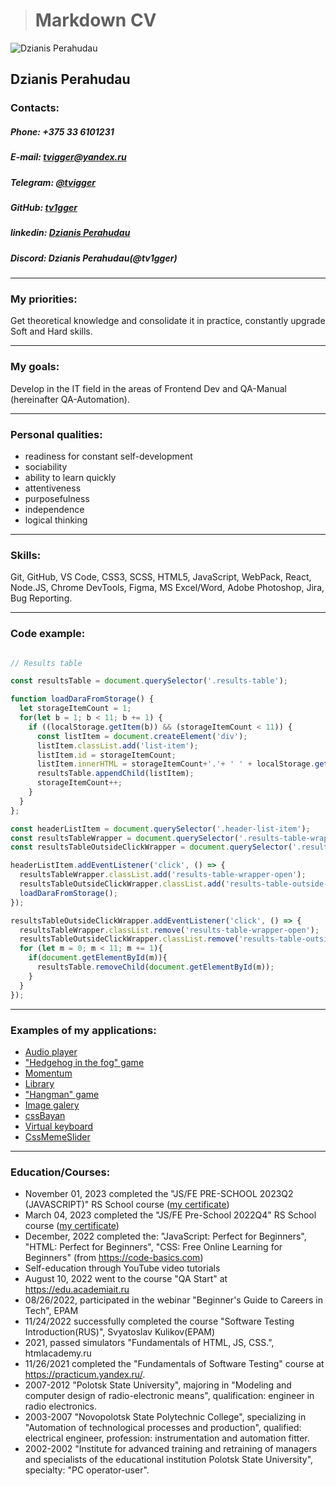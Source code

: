 > # **Markdown CV**
![**Dzianis Perahudau**](https://i.ibb.co/vd3qfh1/Photo-main.png)
## **Dzianis Perahudau**

### **Contacts:**

##### *Phone: +375 33 6101231*

##### *E-mail: tvigger@yandex.ru*

##### *Telegram: [@tvigger](https://t.me/tvigger)*

##### *GitHub: [tv1gger](https://github.com/TV1GGER)*

##### *linkedin: [Dzianis Perahudau](https://www.linkedin.com/in/dzianis-perahudau-46a9b6277)*

##### *Discord: Dzianis Perahudau(@tv1gger)*

***

### My priorities:
 Get theoretical knowledge and consolidate it in practice, constantly upgrade Soft and Hard skills.
 
***

### My goals:
 Develop in the IT field in the areas of Frontend Dev and QA-Manual (hereinafter QA-Automation). 
 
***

### Personal qualities:

  - readiness for constant self-development
  - sociability
  - ability to learn quickly
  - attentiveness
  - purposefulness
  - independence
  - logical thinking
    
***

### Skills: 

 Git, GitHub, VS Code, CSS3, SCSS, HTML5, JavaScript, WebPack, React, Node.JS, Chrome DevTools, Figma, MS Excel/Word, Adobe Photoshop, Jira, Bug Reporting.
 
***

### Code example:

```javascript

// Results table

const resultsTable = document.querySelector('.results-table');

function loadDaraFromStorage() {
  let storageItemCount = 1;
  for(let b = 1; b < 11; b += 1) {
    if ((localStorage.getItem(b)) && (storageItemCount < 11)) {
      const listItem = document.createElement('div');
      listItem.classList.add('list-item');
      listItem.id = storageItemCount;
      listItem.innerHTML = storageItemCount+'.'+ ' ' + localStorage.getItem(storageItemCount);
      resultsTable.appendChild(listItem);
      storageItemCount++;
    }
  }
};

const headerListItem = document.querySelector('.header-list-item');
const resultsTableWrapper = document.querySelector('.results-table-wrapper');
const resultsTableOutsideClickWrapper = document.querySelector('.results-table-outside-click-wrapper');

headerListItem.addEventListener('click', () => {
  resultsTableWrapper.classList.add('results-table-wrapper-open');
  resultsTableOutsideClickWrapper.classList.add('results-table-outside-click-wrapper-active');
  loadDaraFromStorage();
});

resultsTableOutsideClickWrapper.addEventListener('click', () => {
  resultsTableWrapper.classList.remove('results-table-wrapper-open');
  resultsTableOutsideClickWrapper.classList.remove('results-table-outside-click-wrapper-active');
  for (let m = 0; m < 11; m += 1){
    if(document.getElementById(m)){
      resultsTable.removeChild(document.getElementById(m));
    }
  }
});

```

***

### Examples of my applications:

- [Audio player](https://tv1gger.github.io/stage023/audio-player/index.html)
- ["Hedgehog in the fog" game](https://tv1gger.github.io/stage023/random-game/index.html)
- [Momentum](https://tv1gger-momentum.netlify.app/)
- [Library](https://tv1gger.github.io/stage023/library/index.html)
- ["Hangman" game](https://rolling-scopes-school.github.io/tv1gger-JSFE2023Q4/hangman/)
- [Image galery](https://tv1gger.github.io/stage023/image-galery/index.html)
- [cssBayan](https://tv1gger.github.io/cssBayan/cssBayan/)
- [Virtual keyboard](https://tv1gger.github.io/virtual-keyboard/)
- [CssMemeSlider](https://tv1gger.github.io/cssMemeSlider/cssMemeSlider/index.html)

***

### Education/Courses:

- November 01, 2023 completed the "JS/FE PRE-SCHOOL 2023Q2 (JAVASCRIPT)" RS School course ([my certificate](https://app.rs.school/certificate/o7q0rj39))
- March 04, 2023 completed the "JS/FE Pre-School 2022Q4" RS School course ([my certificate](https://app.rs.school/certificate/hcrttvje))
- December, 2022 completed the: "JavaScript: Perfect for Beginners", "HTML: Perfect for Beginners", "CSS: Free Online Learning for Beginners" (from https://code-basics.com) 
- Self-education through YouTube video tutorials
- August 10, 2022 went to the course "QA Start" at https://edu.academiait.ru
- 08/26/2022, participated in the webinar "Beginner's Guide to Careers in Tech", EPAM
- 11/24/2022 successfully completed the course "Software Testing Introduction(RUS)", Svyatoslav Kulikov(EPAM)
- 2021, passed simulators "Fundamentals of HTML, JS, CSS.", htmlacademy.ru 
- 11/26/2021 completed the "Fundamentals of Software Testing" course at https://practicum.yandex.ru/. 
- 2007-2012 "Polotsk State University", majoring in "Modeling and computer design of radio-electronic means", qualification: engineer in radio electronics.
- 2003-2007 "Novopolotsk State Polytechnic College", specializing in "Automation of technological processes and production", qualified: electrical engineer, profession: instrumentation and automation fitter.
- 2002-2002 "Institute for advanced training and retraining of managers and specialists of the educational institution Polotsk State University", specialty: "PC operator-user".